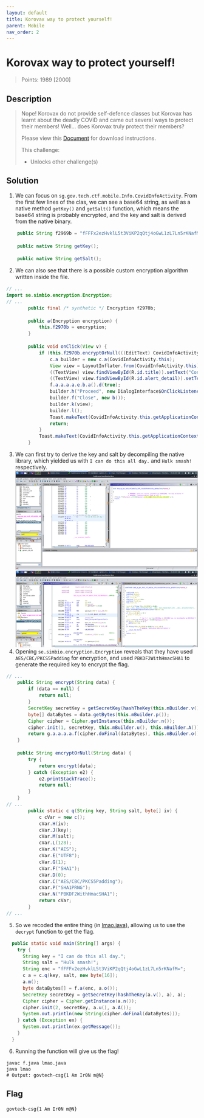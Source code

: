 ```yaml
---
layout: default
title: Korovax way to protect yourself!
parent: Mobile
nav_order: 2
---
```

# Korovax way to protect yourself!

> Points: 1989 [2000]

## Description

> Nope! Korovax do not provide self-defence classes but Korovax has learnt about the deadly COViD and came out several ways to protect their members! Well... does Korovax truly protect their members?
> 
> Please view this [Document](https://docs.google.com/document/d/1GrQ6znlN2Z0tu_uAPAs1qrn6by24I51mq8RIIHmFGDU/edit?usp=sharing) for download instructions.
> 
> This challenge:
> - Unlocks other challenge(s)

## Solution
1. We can focus on `sg.gov.tech.ctf.mobile.Info.CovidInfoActivity`. From the first few lines of the clas, we can see a base64 string, as well as a native method `getKey()` and `getSalt()` function, which means the base64 string is probably encrypted, and the key and salt is derived from the native binary.
```java
    public String f2969b = "fFFFx2ezHvklL5t3ViKP2qQtj4oGwL1zL7Ln5rKNafM=";

    public native String getKey();

    public native String getSalt();
```
2. We can also see that there is a possible custom encryption algorithm written inside the file.
```java
// ...
import se.simbio.encryption.Encryption;
// ...
        public final /* synthetic */ Encryption f2970b;

        public a(Encryption encryption) {
            this.f2970b = encryption;
        }

        public void onClick(View v) {
            if (this.f2970b.encryptOrNull(((EditText) CovidInfoActivity.this.findViewById(R.id.editText_enteredFlag)).getText().toString()).replaceAll("\\n", BuildConfig.FLAVOR).equalsIgnoreCase(CovidInfoActivity.this.f2969b)) {
                c.a builder = new c.a(CovidInfoActivity.this);
                View view = LayoutInflater.from(CovidInfoActivity.this).inflate(R.layout.custom_alert, (ViewGroup) null);
                ((TextView) view.findViewById(R.id.title)).setText("Congrats!");
                ((TextView) view.findViewById(R.id.alert_detail)).setText("Well done!");
                f.a.a.a.a.e.b.a().d(true);
                builder.h("Proceed", new DialogInterface$OnClickListenerC0073a());
                builder.f("Close", new b());
                builder.k(view);
                builder.l();
                Toast.makeText(CovidInfoActivity.this.getApplicationContext(), "Flag is correct!", 0).show();
                return;
            }
            Toast.makeText(CovidInfoActivity.this.getApplicationContext(), "Flag is wrong!", 0).show();
        }
```
3. We can first try to derive the key and salt by decompiling the native library, which yielded us with `I can do this all day.` and `Hulk smash!` respectively.
![Key from Ghidra](ghidraKey.png)
![Salt from Ghidra](ghidraSalt.png)
4. Opening `se.simbio.encryption.Encryption` reveals that they have used `AES/CBC/PKCS5Padding` for encryption, and used `PBKDF2WithHmacSHA1` to generate the required key to encrypt the flag.
```java
// ...
    public String encrypt(String data) {
        if (data == null) {
            return null;
        }
        SecretKey secretKey = getSecretKey(hashTheKey(this.mBuilder.v()));
        byte[] dataBytes = data.getBytes(this.mBuilder.p());
        Cipher cipher = Cipher.getInstance(this.mBuilder.n());
        cipher.init(1, secretKey, this.mBuilder.u(), this.mBuilder.A());
        return g.a.a.a.a.f(cipher.doFinal(dataBytes), this.mBuilder.o());
    }

    public String encryptOrNull(String data) {
        try {
            return encrypt(data);
        } catch (Exception e2) {
            e2.printStackTrace();
            return null;
        }
    }
// ...
        public static c q(String key, String salt, byte[] iv) {
            c cVar = new c();
            cVar.H(iv);
            cVar.J(key);
            cVar.M(salt);
            cVar.L(128);
            cVar.K("AES");
            cVar.E("UTF8");
            cVar.G(1);
            cVar.F("SHA1");
            cVar.D(0);
            cVar.C("AES/CBC/PKCS5Padding");
            cVar.P("SHA1PRNG");
            cVar.N("PBKDF2WithHmacSHA1");
            return cVar;
        }
// ...
```
5. So we recoded the entire thing (in [lmao.java](lmao.java)), allowing us to use the `decrypt` function to get the flag.
```java
  public static void main(String[] args) {
    try {
      String key = "I can do this all day.";
      String salt = "Hulk smash!";
      String enc = "fFFFx2ezHvklL5t3ViKP2qQtj4oGwL1zL7Ln5rKNafM=";
      c a = c.q(key, salt, new byte[16]);
      a.m();
      byte dataBytes[] = f.a(enc, a.o());
      SecretKey secretKey = getSecretKey(hashTheKey(a.v(), a), a);
      Cipher cipher = Cipher.getInstance(a.n());
      cipher.init(2, secretKey, a.u(), a.A());
      System.out.println(new String(cipher.doFinal(dataBytes)));
    } catch (Exception ex) {
      System.out.println(ex.getMessage());
    }
  }
```
6. Running the function will give us the flag!
```
javac f.java lmao.java
java lmao
# Output: govtech-csg{1 Am Ir0N m@N}
```


## Flag
`govtech-csg{1 Am Ir0N m@N}`